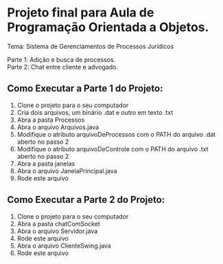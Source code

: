 <h1> Projeto final para Aula de Programação Orientada a Objetos. </h1>

Tema: Sistema de Gerenciamentos de Processos Jurídicos

Parte 1: Adição e busca de processos. <br>
Parte 2: Chat entre cliente e advogado. <br>

<h2>Como Executar a Parte 1 do Projeto:</h2>
<ol>
<li>Clone o projeto para o seu computador</li>
<li>Cria dois arquivos, um binário .dat e outro em texto .txt</li>
<li>Abra a pasta Processos</li>
<li>Abra o arquivo Arquivos.java</li>
<li>Modifique o atributo arquivoDeProcessos com o PATH do arquivo .dat aberto no passo 2</li>
<li>Modifique o atributo arquivoDeControle com o PATH do arquivo .txt aberto no passo 2</li>
<li>Abra a pasta janelas</li>
<li>Abra o arquivo JanelaPrincipal.java</li>
<li>Rode este arquivo</li>
</ol>
<h2>Como Executar a Parte 2 do Projeto:</h2>
<ol>
<li>Clone o projeto para o seu computador</li>
<li>Abra a pasta chatComSocket</li>
<li>Abra o arquivo Servidor.java</li>
<li>Rode este arquivo</li>
<li>Abra o arquivo ClienteSwing.java</li>
<li>Rode este arquivo</li>
</ol>
